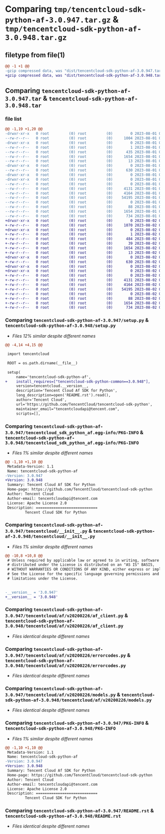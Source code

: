# Comparing `tmp/tencentcloud-sdk-python-af-3.0.947.tar.gz` & `tmp/tencentcloud-sdk-python-af-3.0.948.tar.gz`

## filetype from file(1)

```diff
@@ -1 +1 @@
-gzip compressed data, was "dist/tencentcloud-sdk-python-af-3.0.947.tar", last modified: Tue Aug  1 00:18:14 2023, max compression
+gzip compressed data, was "dist/tencentcloud-sdk-python-af-3.0.948.tar", last modified: Wed Aug  2 00:21:59 2023, max compression
```

## Comparing `tencentcloud-sdk-python-af-3.0.947.tar` & `tencentcloud-sdk-python-af-3.0.948.tar`

### file list

```diff
@@ -1,19 +1,20 @@
-drwxr-xr-x   0 root         (0) root         (0)        0 2023-08-01 00:18:14.000000 tencentcloud-sdk-python-af-3.0.947/
--rw-r--r--   0 root         (0) root         (0)     1004 2023-08-01 00:18:14.000000 tencentcloud-sdk-python-af-3.0.947/setup.py
-drwxr-xr-x   0 root         (0) root         (0)        0 2023-08-01 00:18:14.000000 tencentcloud-sdk-python-af-3.0.947/tencentcloud_sdk_python_af.egg-info/
--rw-r--r--   0 root         (0) root         (0)        1 2023-08-01 00:18:14.000000 tencentcloud-sdk-python-af-3.0.947/tencentcloud_sdk_python_af.egg-info/dependency_links.txt
--rw-r--r--   0 root         (0) root         (0)      435 2023-08-01 00:18:14.000000 tencentcloud-sdk-python-af-3.0.947/tencentcloud_sdk_python_af.egg-info/SOURCES.txt
--rw-r--r--   0 root         (0) root         (0)     1654 2023-08-01 00:18:14.000000 tencentcloud-sdk-python-af-3.0.947/tencentcloud_sdk_python_af.egg-info/PKG-INFO
--rw-r--r--   0 root         (0) root         (0)       13 2023-08-01 00:18:14.000000 tencentcloud-sdk-python-af-3.0.947/tencentcloud_sdk_python_af.egg-info/top_level.txt
-drwxr-xr-x   0 root         (0) root         (0)        0 2023-08-01 00:18:14.000000 tencentcloud-sdk-python-af-3.0.947/tencentcloud/
--rw-r--r--   0 root         (0) root         (0)      630 2023-08-01 00:18:14.000000 tencentcloud-sdk-python-af-3.0.947/tencentcloud/__init__.py
-drwxr-xr-x   0 root         (0) root         (0)        0 2023-08-01 00:18:14.000000 tencentcloud-sdk-python-af-3.0.947/tencentcloud/af/
-drwxr-xr-x   0 root         (0) root         (0)        0 2023-08-01 00:18:14.000000 tencentcloud-sdk-python-af-3.0.947/tencentcloud/af/v20200226/
--rw-r--r--   0 root         (0) root         (0)        0 2023-08-01 00:18:14.000000 tencentcloud-sdk-python-af-3.0.947/tencentcloud/af/v20200226/__init__.py
--rw-r--r--   0 root         (0) root         (0)     4131 2023-08-01 00:18:14.000000 tencentcloud-sdk-python-af-3.0.947/tencentcloud/af/v20200226/af_client.py
--rw-r--r--   0 root         (0) root         (0)     4164 2023-08-01 00:18:14.000000 tencentcloud-sdk-python-af-3.0.947/tencentcloud/af/v20200226/errorcodes.py
--rw-r--r--   0 root         (0) root         (0)    54195 2023-08-01 00:18:14.000000 tencentcloud-sdk-python-af-3.0.947/tencentcloud/af/v20200226/models.py
--rw-r--r--   0 root         (0) root         (0)        0 2023-08-01 00:18:14.000000 tencentcloud-sdk-python-af-3.0.947/tencentcloud/af/__init__.py
--rw-r--r--   0 root         (0) root         (0)       88 2023-08-01 00:18:14.000000 tencentcloud-sdk-python-af-3.0.947/setup.cfg
--rw-r--r--   0 root         (0) root         (0)     1654 2023-08-01 00:18:14.000000 tencentcloud-sdk-python-af-3.0.947/PKG-INFO
--rw-r--r--   0 root         (0) root         (0)      734 2023-08-01 00:18:14.000000 tencentcloud-sdk-python-af-3.0.947/README.rst
+drwxr-xr-x   0 root         (0) root         (0)        0 2023-08-02 00:21:59.000000 tencentcloud-sdk-python-af-3.0.948/
+-rw-r--r--   0 root         (0) root         (0)     1070 2023-08-02 00:21:59.000000 tencentcloud-sdk-python-af-3.0.948/setup.py
+drwxr-xr-x   0 root         (0) root         (0)        0 2023-08-02 00:21:59.000000 tencentcloud-sdk-python-af-3.0.948/tencentcloud_sdk_python_af.egg-info/
+-rw-r--r--   0 root         (0) root         (0)        1 2023-08-02 00:21:59.000000 tencentcloud-sdk-python-af-3.0.948/tencentcloud_sdk_python_af.egg-info/dependency_links.txt
+-rw-r--r--   0 root         (0) root         (0)      484 2023-08-02 00:21:59.000000 tencentcloud-sdk-python-af-3.0.948/tencentcloud_sdk_python_af.egg-info/SOURCES.txt
+-rw-r--r--   0 root         (0) root         (0)       39 2023-08-02 00:21:59.000000 tencentcloud-sdk-python-af-3.0.948/tencentcloud_sdk_python_af.egg-info/requires.txt
+-rw-r--r--   0 root         (0) root         (0)     1654 2023-08-02 00:21:59.000000 tencentcloud-sdk-python-af-3.0.948/tencentcloud_sdk_python_af.egg-info/PKG-INFO
+-rw-r--r--   0 root         (0) root         (0)       13 2023-08-02 00:21:59.000000 tencentcloud-sdk-python-af-3.0.948/tencentcloud_sdk_python_af.egg-info/top_level.txt
+drwxr-xr-x   0 root         (0) root         (0)        0 2023-08-02 00:21:59.000000 tencentcloud-sdk-python-af-3.0.948/tencentcloud/
+-rw-r--r--   0 root         (0) root         (0)      630 2023-08-02 00:21:59.000000 tencentcloud-sdk-python-af-3.0.948/tencentcloud/__init__.py
+drwxr-xr-x   0 root         (0) root         (0)        0 2023-08-02 00:21:59.000000 tencentcloud-sdk-python-af-3.0.948/tencentcloud/af/
+drwxr-xr-x   0 root         (0) root         (0)        0 2023-08-02 00:21:59.000000 tencentcloud-sdk-python-af-3.0.948/tencentcloud/af/v20200226/
+-rw-r--r--   0 root         (0) root         (0)        0 2023-08-02 00:21:59.000000 tencentcloud-sdk-python-af-3.0.948/tencentcloud/af/v20200226/__init__.py
+-rw-r--r--   0 root         (0) root         (0)     4131 2023-08-02 00:21:59.000000 tencentcloud-sdk-python-af-3.0.948/tencentcloud/af/v20200226/af_client.py
+-rw-r--r--   0 root         (0) root         (0)     4164 2023-08-02 00:21:59.000000 tencentcloud-sdk-python-af-3.0.948/tencentcloud/af/v20200226/errorcodes.py
+-rw-r--r--   0 root         (0) root         (0)    54195 2023-08-02 00:21:59.000000 tencentcloud-sdk-python-af-3.0.948/tencentcloud/af/v20200226/models.py
+-rw-r--r--   0 root         (0) root         (0)        0 2023-08-02 00:21:59.000000 tencentcloud-sdk-python-af-3.0.948/tencentcloud/af/__init__.py
+-rw-r--r--   0 root         (0) root         (0)       88 2023-08-02 00:21:59.000000 tencentcloud-sdk-python-af-3.0.948/setup.cfg
+-rw-r--r--   0 root         (0) root         (0)     1654 2023-08-02 00:21:59.000000 tencentcloud-sdk-python-af-3.0.948/PKG-INFO
+-rw-r--r--   0 root         (0) root         (0)      734 2023-08-02 00:21:59.000000 tencentcloud-sdk-python-af-3.0.948/README.rst
```

### Comparing `tencentcloud-sdk-python-af-3.0.947/setup.py` & `tencentcloud-sdk-python-af-3.0.948/setup.py`

 * *Files 12% similar despite different names*

```diff
@@ -4,14 +4,15 @@
 
 import tencentcloud
 
 ROOT = os.path.dirname(__file__)
 
 setup(
     name='tencentcloud-sdk-python-af',
+    install_requires=["tencentcloud-sdk-python-common==3.0.948"],
     version=tencentcloud.__version__,
     description='Tencent Cloud Af SDK for Python',
     long_description=open('README.rst').read(),
     author='Tencent Cloud',
     url='https://github.com/TencentCloud/tencentcloud-sdk-python',
     maintainer_email="tencentcloudapi@tencent.com",
     scripts=[],
```

### Comparing `tencentcloud-sdk-python-af-3.0.947/tencentcloud_sdk_python_af.egg-info/PKG-INFO` & `tencentcloud-sdk-python-af-3.0.948/tencentcloud_sdk_python_af.egg-info/PKG-INFO`

 * *Files 1% similar despite different names*

```diff
@@ -1,10 +1,10 @@
 Metadata-Version: 1.1
 Name: tencentcloud-sdk-python-af
-Version: 3.0.947
+Version: 3.0.948
 Summary: Tencent Cloud Af SDK for Python
 Home-page: https://github.com/TencentCloud/tencentcloud-sdk-python
 Author: Tencent Cloud
 Author-email: tencentcloudapi@tencent.com
 License: Apache License 2.0
 Description: ============================
         Tencent Cloud SDK for Python
```

### Comparing `tencentcloud-sdk-python-af-3.0.947/tencentcloud/__init__.py` & `tencentcloud-sdk-python-af-3.0.948/tencentcloud/__init__.py`

 * *Files 1% similar despite different names*

```diff
@@ -10,8 +10,8 @@
 # Unless required by applicable law or agreed to in writing, software
 # distributed under the License is distributed on an "AS IS" BASIS,
 # WITHOUT WARRANTIES OR CONDITIONS OF ANY KIND, either express or implied.
 # See the License for the specific language governing permissions and
 # limitations under the License.
 
 
-__version__ = '3.0.947'
+__version__ = '3.0.948'
```

### Comparing `tencentcloud-sdk-python-af-3.0.947/tencentcloud/af/v20200226/af_client.py` & `tencentcloud-sdk-python-af-3.0.948/tencentcloud/af/v20200226/af_client.py`

 * *Files identical despite different names*

### Comparing `tencentcloud-sdk-python-af-3.0.947/tencentcloud/af/v20200226/errorcodes.py` & `tencentcloud-sdk-python-af-3.0.948/tencentcloud/af/v20200226/errorcodes.py`

 * *Files identical despite different names*

### Comparing `tencentcloud-sdk-python-af-3.0.947/tencentcloud/af/v20200226/models.py` & `tencentcloud-sdk-python-af-3.0.948/tencentcloud/af/v20200226/models.py`

 * *Files identical despite different names*

### Comparing `tencentcloud-sdk-python-af-3.0.947/PKG-INFO` & `tencentcloud-sdk-python-af-3.0.948/PKG-INFO`

 * *Files 1% similar despite different names*

```diff
@@ -1,10 +1,10 @@
 Metadata-Version: 1.1
 Name: tencentcloud-sdk-python-af
-Version: 3.0.947
+Version: 3.0.948
 Summary: Tencent Cloud Af SDK for Python
 Home-page: https://github.com/TencentCloud/tencentcloud-sdk-python
 Author: Tencent Cloud
 Author-email: tencentcloudapi@tencent.com
 License: Apache License 2.0
 Description: ============================
         Tencent Cloud SDK for Python
```

### Comparing `tencentcloud-sdk-python-af-3.0.947/README.rst` & `tencentcloud-sdk-python-af-3.0.948/README.rst`

 * *Files identical despite different names*


